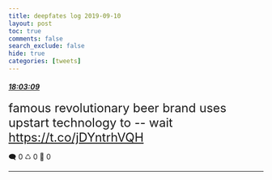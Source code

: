 ```yaml
---
title: deepfates log 2019-09-10
layout: post
toc: true
comments: false
search_exclude: false
hide: true
categories: [tweets]
---
```



#### <a href = "https://twitter.com/deepfates/status/1171574867117793280">*18:03:09*</a>

<font size="5">famous revolutionary beer brand uses upstart technology to -- wait  https://t.co/jDYntrhVQH</font>



🗨️ 0 ♺ 0 🤍  0   

---
    
            


